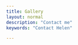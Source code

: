 ```yaml
---
title: Gallery
layout: normal
description: "Contact me"
keywords: "Contact Helen"

---
```


<div class="container mb-4">
<div class="row">
<div class="col-md-2">&nbsp;</div><!-- end col -->
<div class="col-2">&nbsp;</div><!-- end col -->
</div><!-- end row -->
</div><!-- end container -->
